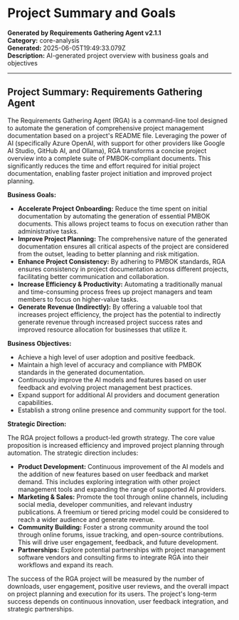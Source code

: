 # Project Summary and Goals

**Generated by Requirements Gathering Agent v2.1.1**  
**Category:** core-analysis  
**Generated:** 2025-06-05T19:49:33.079Z  
**Description:** AI-generated project overview with business goals and objectives

---

## Project Summary: Requirements Gathering Agent

The Requirements Gathering Agent (RGA) is a command-line tool designed to automate the generation of comprehensive project management documentation based on a project's README file.  Leveraging the power of AI (specifically Azure OpenAI, with support for other providers like Google AI Studio, GitHub AI, and Ollama), RGA transforms a concise project overview into a complete suite of PMBOK-compliant documents. This significantly reduces the time and effort required for initial project documentation, enabling faster project initiation and improved project planning.

**Business Goals:**

* **Accelerate Project Onboarding:**  Reduce the time spent on initial documentation by automating the generation of essential PMBOK documents. This allows project teams to focus on execution rather than administrative tasks.
* **Improve Project Planning:**  The comprehensive nature of the generated documentation ensures all critical aspects of the project are considered from the outset, leading to better planning and risk mitigation.
* **Enhance Project Consistency:**  By adhering to PMBOK standards, RGA ensures consistency in project documentation across different projects, facilitating better communication and collaboration.
* **Increase Efficiency & Productivity:**  Automating a traditionally manual and time-consuming process frees up project managers and team members to focus on higher-value tasks.
* **Generate Revenue (Indirectly):** By offering a valuable tool that increases project efficiency, the project has the potential to indirectly generate revenue through increased project success rates and improved resource allocation for businesses that utilize it.


**Business Objectives:**

* Achieve a high level of user adoption and positive feedback.
* Maintain a high level of accuracy and compliance with PMBOK standards in the generated documentation.
* Continuously improve the AI models and features based on user feedback and evolving project management best practices.
* Expand support for additional AI providers and document generation capabilities.
* Establish a strong online presence and community support for the tool.


**Strategic Direction:**

The RGA project follows a product-led growth strategy.  The core value proposition is increased efficiency and improved project planning through automation.  The strategic direction includes:

* **Product Development:**  Continuous improvement of the AI models and the addition of new features based on user feedback and market demand. This includes exploring integration with other project management tools and expanding the range of supported AI providers.
* **Marketing & Sales:**  Promote the tool through online channels, including social media, developer communities, and relevant industry publications.  A freemium or tiered pricing model could be considered to reach a wider audience and generate revenue.
* **Community Building:**  Foster a strong community around the tool through online forums, issue tracking, and open-source contributions. This will drive user engagement, feedback, and future development.
* **Partnerships:**  Explore potential partnerships with project management software vendors and consulting firms to integrate RGA into their workflows and expand its reach.

The success of the RGA project will be measured by the number of downloads, user engagement, positive user reviews, and the overall impact on project planning and execution for its users.  The project's long-term success depends on continuous innovation, user feedback integration, and strategic partnerships.
